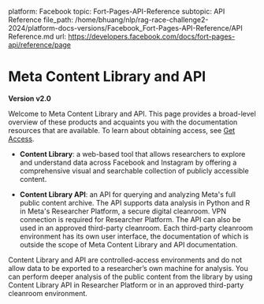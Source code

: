 platform: Facebook
topic: Fort-Pages-API-Reference
subtopic: API Reference
file_path: /home/bhuang/nlp/rag-race-challenge2-2024/platform-docs-versions/Facebook_Fort-Pages-API-Reference/API Reference.md
url: https://developers.facebook.com/docs/fort-pages-api/reference/page

# Meta Content Library and API

**Version v2.0**

Welcome to Meta Content Library and API. This page provides a broad-level overview of these products and acquaints you with the documentation resources that are available. To learn about obtaining access, see [Get Access](https://developers.facebook.com/docs/content-library-api/get-access).

* **Content Library**: a web-based tool that allows researchers to explore and understand data across Facebook and Instagram by offering a comprehensive visual and searchable collection of publicly accessible content.
    
* **Content Library API**: an API for querying and analyzing Meta's full public content archive. The API supports data analysis in Python and R in Meta's Researcher Platform, a secure digital cleanroom. VPN connection is required for Researcher Platform. The API can also be used in an approved third-party cleanroom. Each third-party cleanroom environment has its own user interface, the documentation of which is outside the scope of Meta Content Library and API documentation.
    

Content Library and API are controlled-access environments and do not allow data to be exported to a researcher’s own machine for analysis. You can perform deeper analysis of the public content from the library by using Content Library API in Researcher Platform or in an approved third-party cleanroom environment.